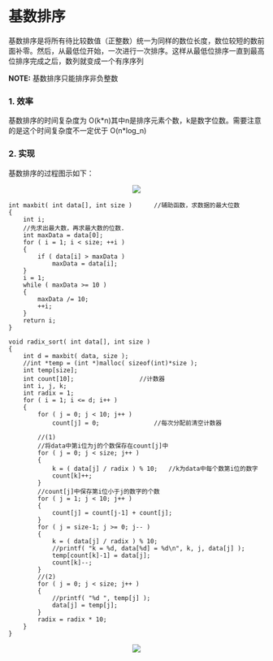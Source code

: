 # 基数排序

基数排序是将所有待比较数值（正整数）统一为同样的数位长度，数位较短的数前面补零。然后，从最低位开始，一次进行一次排序。这样从最低位排序一直到最高位排序完成之后，数列就变成一个有序序列

**NOTE:** 基数排序只能排序非负整数

### 1. 效率

基数排序的时间复杂度为 O(k\*n)其中n是排序元素个数，k是数字位数。需要注意的是这个时间复杂度不一定优于 O(n\*log_n)

### 2. 实现

基数排序的过程图示如下：

<div align="center"><img src="img/radix_sort1.jpg"></img></div>

```
int maxbit( int data[], int size )      //辅助函数，求数据的最大位数
{
    int i;
    //先求出最大数，再求最大数的位数.
    int maxData = data[0];
    for ( i = 1; i < size; ++i )
    {
        if ( data[i] > maxData )
            maxData = data[i];
    }
    i = 1;
    while ( maxData >= 10 )
    {
        maxData /= 10;
        ++i;
    }
    return i;
}

void radix_sort( int data[], int size )
{
    int d = maxbit( data, size );
    //int *temp = (int *)malloc( sizeof(int)*size );
    int temp[size];
    int count[10];                  //计数器
    int i, j, k;
    int radix = 1;
    for ( i = 1; i <= d; i++ )
    {
        for ( j = 0; j < 10; j++ )
            count[j] = 0;               //每次分配前清空计数器

        //(1)
        //将data中第i位为j的个数保存在count[j]中
        for ( j = 0; j < size; j++ )
        {
            k = ( data[j] / radix ) % 10;   //k为data中每个数第i位的数字
            count[k]++;
        }
        //count[j]中保存第i位小于j的数字的个数
        for ( j = 1; j < 10; j++ )
        {
            count[j] = count[j-1] + count[j];
        }
        for ( j = size-1; j >= 0; j-- )
        {
            k = ( data[j] / radix ) % 10;
            //printf( "k = %d, data[%d] = %d\n", k, j, data[j] );
            temp[count[k]-1] = data[j];
            count[k]--;
        }
        //(2)
        for ( j = 0; j < size; j++ )
        {
            //printf( "%d ", temp[j] );
            data[j] = temp[j];
        }
        radix = radix * 10;
    }
}
```

<div align="center"><img src="img/radix_sort.gif"></div>
